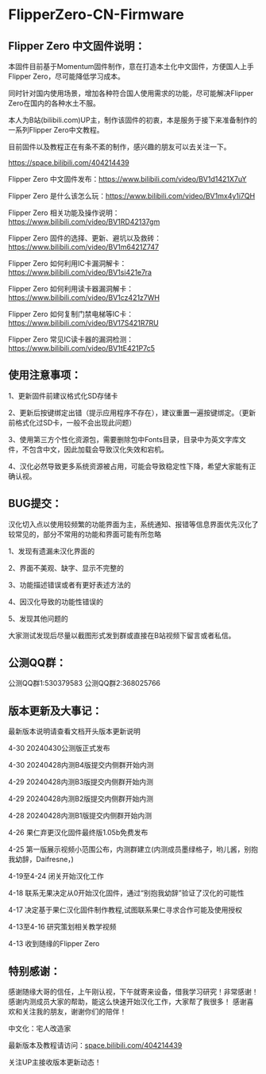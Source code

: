 # FlipperZero-CN-Firmware

Flipper Zero 中文固件说明：
-------------------------------------------------------------------------------------------
本固件目前基于Momentum固件制作，意在打造本土化中文固件，方便国人上手Flipper Zero，尽可能降低学习成本。

同时针对国内使用场景，增加各种符合国人使用需求的功能，尽可能解决Flipper Zero在国内的各种水土不服。

本人为B站(bilibili.com)UP主，制作该固件的初衷，本是服务于接下来准备制作的一系列Flipper Zero中文教程。

目前固件以及教程正在有条不紊的制作，感兴趣的朋友可以去关注一下。

https://space.bilibili.com/404214439

Flipper Zero 中文固件发布：https://www.bilibili.com/video/BV1d1421X7uY

Flipper Zero 是什么该怎么玩：https://www.bilibili.com/video/BV1mx4y1i7QH

Flipper Zero 相关功能及操作说明：https://www.bilibili.com/video/BV1RD42137gm

Flipper Zero 固件的选择、更新、避坑以及救砖：https://www.bilibili.com/video/BV1m6421Z747

Flipper Zero 如何利用IC卡漏洞解卡：https://www.bilibili.com/video/BV1si421e7ra

Flipper Zero 如何利用读卡器漏洞解卡：https://www.bilibili.com/video/BV1cz421z7WH

Flipper Zero 如何复制门禁电梯等IC卡：https://www.bilibili.com/video/BV17S421R7RU

Flipper Zero 常见IC读卡器的漏洞检测：https://www.bilibili.com/video/BV1tE421P7c5


使用注意事项：
-------------------------------------------------------------------------------------------
1、更新固件前建议格式化SD存储卡

2、更新后按键绑定出错（提示应用程序不存在），建议重置一遍按键绑定。（更新前格式化过SD卡，一般不会出现此问题）

3、使用第三方个性化资源包，需要删除包中Fonts目录，目录中为英文字库文件，不包含中文，因此加载会导致汉化失效和宕机。

4、汉化必然导致更多系统资源被占用，可能会导致稳定性下降，希望大家能有正确认视。


BUG提交：
-------------------------------------------------------------------------------------------
汉化切入点以使用较频繁的功能界面为主，系统通知、报错等信息界面优先汉化了较常见的，部分不常用的功能和界面可能有所忽略

1、发现有遗漏未汉化界面的

2、界面不美观、缺字、显示不完整的

3、功能描述错误或者有更好表述方法的

4、因汉化导致的功能性错误的

5、发现其他问题的


大家测试发现后尽量以截图形式发到群或直接在B站视频下留言或者私信。


公测QQ群：
-------------------------------------------------------------------------------------------
公测QQ群1:530379583
公测QQ群2:368025766


版本更新及大事记：
-------------------------------------------------------------------------------------------
最新版本说明请查看文档开头版本更新说明

4-30 20240430公测版正式发布

4-30 20240428内测B4版提交内侧群开始内测

4-29 20240428内测B3版提交内侧群开始内测

4-29 20240428内测B2版提交内侧群开始内测

4-28 20240428内测B1版提交内侧群开始内测

4-26 果仁弃更汉化固件最终版1.05b免费发布

4-25 第一版展示视频小范围公布，内测群建立(内测成员墨绿格子，哟儿酱，别抱我幼辞，Daifresne，)

4-19至4-24 闭关开始汉化工作

4-18 联系无果决定从0开始汉化固件，通过“别抱我幼辞”验证了汉化的可能性

4-17 决定基于果仁汉化固件制作教程,试图联系果仁寻求合作可能及使用授权

4-13至4-16 研究策划相关教学视频

4-13 收到随缘的Flipper Zero


特别感谢：
-------------------------------------------------------------------------------------------
感谢随缘大哥的信任，上午刚认视，下午就寄来设备，借我学习研究！非常感谢！
感谢内测成员大家的帮助，能这么快速开始汉化工作，大家帮了我很多！
感谢喜欢和关注我的朋友，谢谢你们的陪伴！


中文化：宅人改造家

最新版本及教程请访问：[space.bilibili.com/404214439](https://space.bilibili.com/404214439)

关注UP主接收版本更新动态！
